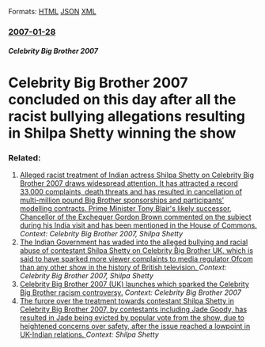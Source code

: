 
Formats: [HTML](/news/2007/01/28/celebrity-big-brother-2007-concluded-on-this-day-after-all-the-racist-bullying-allegations-resulting-in-shilpa-shetty-winning-the-show.html)  [JSON](/news/2007/01/28/celebrity-big-brother-2007-concluded-on-this-day-after-all-the-racist-bullying-allegations-resulting-in-shilpa-shetty-winning-the-show.json)  [XML](/news/2007/01/28/celebrity-big-brother-2007-concluded-on-this-day-after-all-the-racist-bullying-allegations-resulting-in-shilpa-shetty-winning-the-show.xml)  

### [2007-01-28](/news/2007/01/28/index.md)

##### Celebrity Big Brother 2007
#  Celebrity Big Brother 2007 concluded on this day after all the racist bullying allegations resulting in Shilpa Shetty winning the show




### Related:

1. [ Alleged racist treatment of Indian actress Shilpa Shetty on Celebrity Big Brother 2007 draws widespread attention. It has attracted a record 33,000 complaints, death threats and has resulted in cancellation of multi-million pound Big Brother sponsorships and participants' modelling contracts. Prime Minister Tony Blair's likely successor, Chancellor of the Exchequer Gordon Brown commented on the subject during his India visit and has been mentioned in the House of Commons. ](/news/2007/01/18/alleged-racist-treatment-of-indian-actress-shilpa-shetty-on-celebrity-big-brother-2007-draws-widespread-attention-it-has-attracted-a-recor.md) _Context: Celebrity Big Brother 2007, Shilpa Shetty_
2. [ The Indian Government has waded into the alleged bullying and racial abuse of contestant Shilpa Shetty on Celebrity Big Brother UK, which is said to have sparked more viewer complaints to media regulator Ofcom than any other show in the history of British television. ](/news/2007/01/17/the-indian-government-has-waded-into-the-alleged-bullying-and-racial-abuse-of-contestant-shilpa-shetty-on-celebrity-big-brother-uk-which-i.md) _Context: Celebrity Big Brother 2007, Shilpa Shetty_
3. [ Celebrity Big Brother 2007 (UK) launches which sparked the Celebrity Big Brother racism controversy.](/news/2007/01/3/celebrity-big-brother-2007-uk-launches-which-sparked-the-celebrity-big-brother-racism-controversy.md) _Context: Celebrity Big Brother 2007_
4. [ The furore over the treatment towards contestant Shilpa Shetty in Celebrity Big Brother 2007, by contestants including Jade Goody, has resulted in Jade being evicted by popular vote from the show, due to heightened concerns over safety, after the issue reached a lowpoint in UK-Indian relations. ](/news/2007/01/19/the-furore-over-the-treatment-towards-contestant-shilpa-shetty-in-celebrity-big-brother-2007-by-contestants-including-jade-goody-has-resu.md) _Context: Shilpa Shetty_
